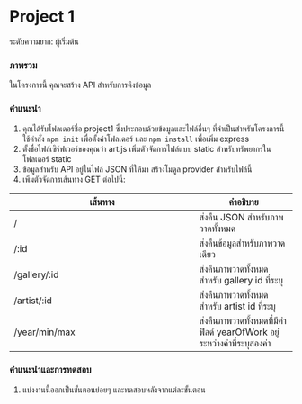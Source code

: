# Project 1

ระดับความยาก: ผู้เริ่มต้น

### ภาพรวม

ในโครงการนี้ คุณจะสร้าง API สำหรับการดึงข้อมูล

### คำแนะนำ

1. คุณได้รับโฟลเดอร์ชื่อ project1 ซึ่งประกอบด้วยข้อมูลและไฟล์อื่นๆ ที่จำเป็นสำหรับโครงการนี้ ใช้คำสั่ง `npm init` เพื่อตั้งค่าโฟลเดอร์ และ `npm install` เพื่อเพิ่ม express
2. ตั้งชื่อไฟล์เซิร์ฟเวอร์ของคุณว่า art.js เพิ่มตัวจัดการไฟล์แบบ static สำหรับทรัพยากรในโฟลเดอร์ static
3. ข้อมูลสำหรับ API อยู่ในไฟล์ JSON ที่ให้มา สร้างโมดูล provider สำหรับไฟล์นี้
4. เพิ่มตัวจัดการเส้นทาง GET ต่อไปนี้:

<table><thead><tr><th width="314">เส้นทาง</th><th>คำอธิบาย</th></tr></thead><tbody><tr><td>/</td><td>ส่งคืน JSON สำหรับภาพวาดทั้งหมด</td></tr><tr><td>/:id</td><td>ส่งคืนข้อมูลสำหรับภาพวาดเดียว</td></tr><tr><td>/gallery/:id</td><td>ส่งคืนภาพวาดทั้งหมดสำหรับ gallery id ที่ระบุ</td></tr><tr><td>/artist/:id</td><td>ส่งคืนภาพวาดทั้งหมดสำหรับ artist id ที่ระบุ</td></tr><tr><td>/year/min/max</td><td>ส่งคืนภาพวาดทั้งหมดที่มีค่าฟิลด์ yearOfWork อยู่ระหว่างค่าที่ระบุสองค่า</td></tr></tbody></table>

### คำแนะนำและการทดสอบ

1. แบ่งงานนี้ออกเป็นขั้นตอนย่อยๆ และทดสอบหลังจากแต่ละขั้นตอน
